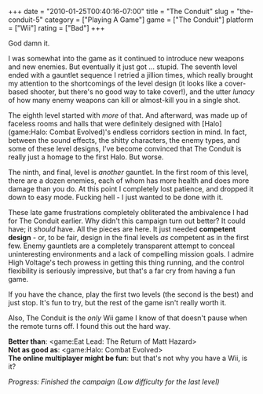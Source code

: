 +++
date = "2010-01-25T00:40:16-07:00"
title = "The Conduit"
slug = "the-conduit-5"
category = ["Playing A Game"]
game = ["The Conduit"]
platform = ["Wii"]
rating = ["Bad"]
+++

God damn it.

I was somewhat into the game as it continued to introduce new weapons and new enemies.  But eventually it just got ... stupid.  The seventh level ended with a gauntlet sequence I retried a jillion times, which really brought my attention to the shortcomings of the level design (it looks like a cover-based shooter, but there's no good way to take cover!), and the utter <i>lunacy</i> of how many enemy weapons can kill or almost-kill you in a single shot.

The eighth level started with <i>more</i> of that.  And afterward, was made up of faceless rooms and halls that were definitely designed with [Halo](game:Halo: Combat Evolved)'s endless corridors section in mind.  In fact, between the sound effects, the shitty characters, the enemy types, and some of these level designs, I've become convinced that The Conduit is really just a homage to the first Halo.  But worse.

The ninth, and final, level is <i>another</i> gauntlet.  In the first room of this level, there are a dozen enemies, each of whom has more health and does more damage than you do.  At this point I completely lost patience, and dropped it down to easy mode.  Fucking hell - I just wanted to be done with it.

These late game frustrations completely obliterated the ambivalence I had for The Conduit earlier.  Why didn't this campaign turn out better?  It could have; it <i>should</i> have.  All the pieces are here.  It just needed <b>competent design</b> - or, to be fair, design in the final levels <i>as</i> competent as in the first few.  Enemy gauntlets are a completely transparent attempt to conceal uninteresting environments and a lack of compelling mission goals.  I admire High Voltage's tech prowess in getting this thing running, and the control flexibility is seriously impressive, but that's a far cry from having a fun game.

If you have the chance, play the first two levels (the second is the best) and just stop.  It's fun to try, but the rest of the game isn't really worth it.

Also, The Conduit is the <i>only</i> Wii game I know of that doesn't pause when the remote turns off.  I found this out the hard way.

<b>Better than</b>: <game:Eat Lead: The Return of Matt Hazard>  
<b>Not as good as</b>: <game:Halo: Combat Evolved>  
<b>The online multiplayer might be fun</b>: but that's not why you have a Wii, is it?

<i>Progress: Finished the campaign (Low difficulty for the last level)</i>